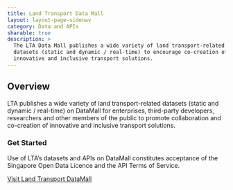 ```yaml
---
title: Land Transport Data Mall
layout: layout-page-sidenav
category: Data and APIs
sharable: true
description: > 
  The LTA Data Mall publishes a wide variety of land transport-related 
  datasets (static and dynamic / real-time) to encourage co-creation of 
  innovative and inclusive transport solutions.
---
```


## Overview

LTA publishes a wide variety of land transport-related datasets (static and dynamic / real-time) on DataMall for enterprises, third-party developers, researchers and other members of the public to promote collaboration and co-creation of innovative and inclusive transport solutions.

### Get Started

Use of LTA’s datasets and APIs on DataMall constitutes acceptance of the Singapore Open Data Licence and the API Terms of Service.

[Visit Land Transport DataMall](https://www.mytransport.sg/content/mytransport/home/dataMall.html)
